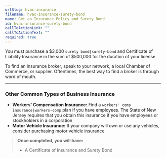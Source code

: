 ```yaml
---
urlSlug: hvac-insurance
filename: hvac-insurance-surety-bond
name: Get an Insurance Policy and Surety Bond
id: hvac-insurance-surety-bond
callToActionLink: ""
callToActionText: ""
required: true
---
```

You must purchase a $3,000 `surety bond|surety-bond` and Certificate of Liability Insurance in the sum of $500,000 for the duration of your license.

To find an insurance broker, speak to your network, a local Chamber of Commerce, or supplier. Oftentimes, the best way to find a broker is through word of mouth.

- - -

### Other Common Types of Business Insurance

* **Workers' Compensation Insurance:** Find a `workers' comp insurance|workers-comp` plan if you have employees. The State of New Jersey requires that you obtain this insurance if you have employees or stockholders in a corporation
* **Motor Vehicle Insurance:** If your company will own or use any vehicles, consider purchasing motor vehicle insurance

> **Once completed, you will have:**
>
> * A Certificate of Insurance and Surety Bond